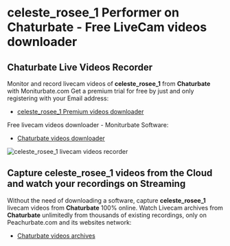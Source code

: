 # celeste_rosee_1 Performer on Chaturbate - Free LiveCam videos downloader

## Chaturbate Live Videos Recorder

Monitor and record livecam videos of **celeste_rosee_1** from **Chaturbate** with Moniturbate.com
Get a premium trial for free by just and only registering with your Email address:
* [celeste_rosee_1 Premium videos downloader](https://moniturbate.com/request-demo-licence-key.html)

Free livecam videos downloader - Moniturbate Software:
* [Chaturbate videos downloader](https://moniturbate.com/moniturbate-download-software.html)

![celeste_rosee_1 livecam videos recorder](https://peachurnet.com/templates/moniturbate-software.png)


## Capture celeste_rosee_1 videos from the Cloud and watch your recordings on Streaming

Without the need of downloading a software, capture **celeste_rosee_1** livecam videos from **Chaturbate** 100% online.
Watch Livecam archives from **Chaturbate** unlimitedly from thousands of existing recordings, only on Peachurbate.com and its websites network:
* [Chaturbate videos archives](https://peachurnet.com/)